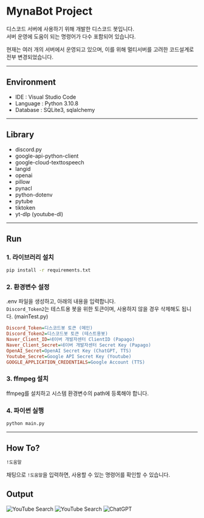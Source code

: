 # MynaBot Project

디스코드 서버에 사용하기 위해 개발한 디스코드 봇입니다.<br>
서버 운영에 도움이 되는 명령어가 다수 포함되어 있습니다.<br>

현재는 여러 개의 서버에서 운영되고 있으며, 이를 위해 멀티서버를 고려한 코드설계로 전부 변경되었습니다.

---

## Environment

* IDE : Visual Studio Code
* Language : Python 3.10.8
* Database : SQLite3, sqlalchemy

---
## Library

* discord.py
* google-api-python-client
* google-cloud-texttospeech
* langid
* openai
* pillow
* pynacl
* python-dotenv
* pytube
* tiktoken
* yt-dlp (youtube-dl)

---
## Run

### 1. 라이브러리 설치

```bash
pip install -r requirements.txt
```

### 2. 환경변수 설정

.env 파일을 생성하고, 아래의 내용을 입력합니다.<br>
`Discord_Token2`는 테스트용 봇을 위한 토큰이며, 사용하지 않을 경우 삭제해도 됩니다. (mainTest.py)

```ini
Discord_Token=디스코드봇 토큰 (메인)
Discord_Token2=디스코드봇 토큰 (테스트용봇)
Naver_Client_ID=네이버 개발자센터 ClientID (Papago)
Naver_Client_Secret=네이버 개발자센터 Secret Key (Papago)
OpenAI_Secret=OpenAI Secret Key (ChatGPT, TTS)
Youtube_Secret=Google API Secret Key (Youtube)
GOOGLE_APPLICATION_CREDENTIALS=Google Account (TTS)
```

### 3. ffmpeg 설치

ffmpeg를 설치하고 시스템 환경변수의 path에 등록해야 합니다.

### 4. 파이썬 실행

```bash
python main.py
```

---

## How To?

```cmd
!도움말
```

채팅으로 `!도움말`을 입력하면, 사용할 수 있는 명령어를 확인할 수 있습니다.

## Output

![YouTube Search](https://github.com/westreed/MynaBot/blob/main/src/img/8.png?raw=true)
![YouTube Search](https://github.com/westreed/MynaBot/blob/main/src/img/9.png?raw=true)
![ChatGPT](https://github.com/westreed/MynaBot/blob/main/src/img/10.png?raw=true)